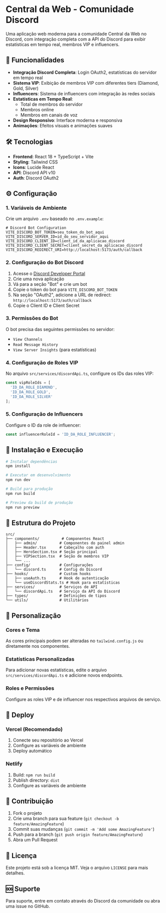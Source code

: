 # Central da Web - Comunidade Discord

Uma aplicação web moderna para a comunidade Central da Web no Discord, com integração completa com a API do Discord para exibir estatísticas em tempo real, membros VIP e influencers.

## 🚀 Funcionalidades

- **Integração Discord Completa**: Login OAuth2, estatísticas do servidor em tempo real
- **Sistema VIP**: Exibição de membros VIP com diferentes tiers (Diamond, Gold, Silver)
- **Influencers**: Sistema de influencers com integração às redes sociais
- **Estatísticas em Tempo Real**: 
  - Total de membros do servidor
  - Membros online
  - Membros em canais de voz
- **Design Responsivo**: Interface moderna e responsiva
- **Animações**: Efeitos visuais e animações suaves

## 🛠️ Tecnologias

- **Frontend**: React 18 + TypeScript + Vite
- **Styling**: Tailwind CSS
- **Icons**: Lucide React
- **API**: Discord API v10
- **Auth**: Discord OAuth2

## ⚙️ Configuração

### 1. Variáveis de Ambiente

Crie um arquivo `.env` baseado no `.env.example`:

```env
# Discord Bot Configuration
VITE_DISCORD_BOT_TOKEN=seu_token_do_bot_aqui
VITE_DISCORD_SERVER_ID=id_do_seu_servidor_aqui
VITE_DISCORD_CLIENT_ID=client_id_da_aplicacao_discord
VITE_DISCORD_CLIENT_SECRET=client_secret_da_aplicacao_discord
VITE_DISCORD_REDIRECT_URI=http://localhost:5173/auth/callback
```

### 2. Configuração do Bot Discord

1. Acesse o [Discord Developer Portal](https://discord.com/developers/applications)
2. Crie uma nova aplicação
3. Vá para a seção "Bot" e crie um bot
4. Copie o token do bot para `VITE_DISCORD_BOT_TOKEN`
5. Na seção "OAuth2", adicione a URL de redirect: `http://localhost:5173/auth/callback`
6. Copie o Client ID e Client Secret

### 3. Permissões do Bot

O bot precisa das seguintes permissões no servidor:
- `View Channels`
- `Read Message History`
- `View Server Insights` (para estatísticas)

### 4. Configuração de Roles VIP

No arquivo `src/services/discordApi.ts`, configure os IDs das roles VIP:

```typescript
const vipRoleIds = [
  'ID_DA_ROLE_DIAMOND',
  'ID_DA_ROLE_GOLD', 
  'ID_DA_ROLE_SILVER'
];
```

### 5. Configuração de Influencers

Configure o ID da role de influencer:

```typescript
const influencerRoleId = 'ID_DA_ROLE_INFLUENCER';
```

## 🚀 Instalação e Execução

```bash
# Instalar dependências
npm install

# Executar em desenvolvimento
npm run dev

# Build para produção
npm run build

# Preview da build de produção
npm run preview
```

## 📁 Estrutura do Projeto

```
src/
├── components/          # Componentes React
│   ├── admin/          # Componentes do painel admin
│   ├── Header.tsx      # Cabeçalho com auth
│   ├── HeroSection.tsx # Seção principal
│   ├── VIPSection.tsx  # Seção de membros VIP
│   └── ...
├── config/             # Configurações
│   └── discord.ts      # Config do Discord
├── hooks/              # Custom hooks
│   ├── useAuth.ts      # Hook de autenticação
│   └── useDiscordStats.ts # Hook para estatísticas
├── services/           # Serviços de API
│   └── discordApi.ts   # Serviço da API do Discord
├── types/              # Definições de tipos
└── utils/              # Utilitários
```

## 🔧 Personalização

### Cores e Tema

As cores principais podem ser alteradas no `tailwind.config.js` ou diretamente nos componentes.

### Estatísticas Personalizadas

Para adicionar novas estatísticas, edite o arquivo `src/services/discordApi.ts` e adicione novos endpoints.

### Roles e Permissões

Configure as roles VIP e de influencer nos respectivos arquivos de serviço.

## 📱 Deploy

### Vercel (Recomendado)

1. Conecte seu repositório ao Vercel
2. Configure as variáveis de ambiente
3. Deploy automático

### Netlify

1. Build: `npm run build`
2. Publish directory: `dist`
3. Configure as variáveis de ambiente

## 🤝 Contribuição

1. Fork o projeto
2. Crie uma branch para sua feature (`git checkout -b feature/AmazingFeature`)
3. Commit suas mudanças (`git commit -m 'Add some AmazingFeature'`)
4. Push para a branch (`git push origin feature/AmazingFeature`)
5. Abra um Pull Request

## 📄 Licença

Este projeto está sob a licença MIT. Veja o arquivo `LICENSE` para mais detalhes.

## 🆘 Suporte

Para suporte, entre em contato através do Discord da comunidade ou abra uma issue no GitHub.